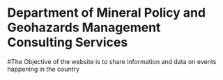 # Department of Mineral Policy and Geohazards Management Consulting Services
#The Objective of the website is to share information and data on events happening in the country
